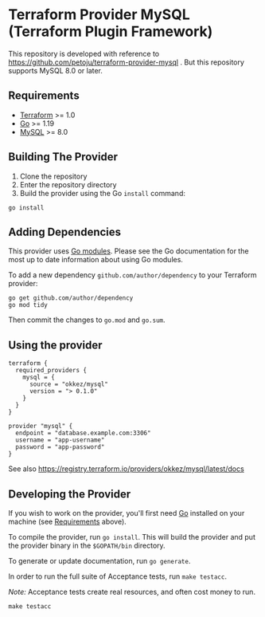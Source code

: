 # Terraform Provider MySQL (Terraform Plugin Framework)

This repository is developed with reference to https://github.com/petoju/terraform-provider-mysql .
But this repository supports MySQL 8.0 or later.

## Requirements

- [Terraform](https://www.terraform.io/downloads.html) >= 1.0
- [Go](https://golang.org/doc/install) >= 1.19
- [MySQL](https://www.mysql.com/) >= 8.0

## Building The Provider

1. Clone the repository
1. Enter the repository directory
1. Build the provider using the Go `install` command:

```shell
go install
```

## Adding Dependencies

This provider uses [Go modules](https://github.com/golang/go/wiki/Modules).
Please see the Go documentation for the most up to date information about using Go modules.

To add a new dependency `github.com/author/dependency` to your Terraform provider:

```shell
go get github.com/author/dependency
go mod tidy
```

Then commit the changes to `go.mod` and `go.sum`.

## Using the provider

```hcl
terraform {
  required_providers {
    mysql = {
      source = "okkez/mysql"
      version = "> 0.1.0"
    }
  }
}

provider "mysql" {
  endpoint = "database.example.com:3306"
  username = "app-username"
  password = "app-password"
}
```

See also https://registry.terraform.io/providers/okkez/mysql/latest/docs

## Developing the Provider

If you wish to work on the provider, you'll first need [Go](http://www.golang.org) installed on your machine (see [Requirements](#requirements) above).

To compile the provider, run `go install`. This will build the provider and put the provider binary in the `$GOPATH/bin` directory.

To generate or update documentation, run `go generate`.

In order to run the full suite of Acceptance tests, run `make testacc`.

*Note:* Acceptance tests create real resources, and often cost money to run.

```shell
make testacc
```
